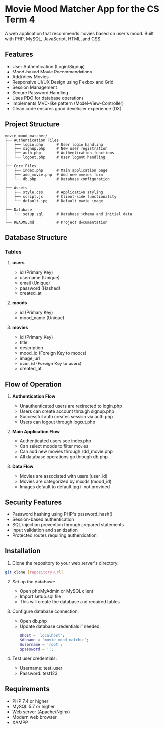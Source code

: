# Movie Mood Matcher App for the CS Term 4

A web application that recommends movies based on user's mood. Built with PHP, MySQL, JavaScript, HTML, and CSS.

## Features

- User Authentication (Login/Signup)
- Mood-based Movie Recommendations
- Add/View Movies
- Responsive UI/UX Design using Flexbox and Grid 
- Session Management
- Secure Password Handling
- Uses PDO for database operations
- Implements MVC-like pattern (Model-View-Controller) 
- Clean code ensures good developer experience (DX)

## Project Structure

```
movie_mood_matcher/
├── Authentication Files
│   ├── login.php      # User login handling
│   ├── signup.php     # New user registration
│   ├── auth.php       # Authentication functions
│   └── logout.php     # User logout handling
│
├── Core Files
│   ├── index.php      # Main application page
│   ├── add_movie.php  # Add new movies form
│   └── db.php         # Database configuration
│
├── Assets
│   ├── style.css      # Application styling
│   ├── script.js      # Client-side functionality
│   └── default.jpg    # Default movie image
│
├── Database
│   └── setup.sql      # Database schema and initial data
│
└── README.md          # Project documentation
```

## Database Structure

### Tables

1. **users**
   - id (Primary Key)
   - username (Unique)
   - email (Unique)
   - password (Hashed)
   - created_at

2. **moods**
   - id (Primary Key)
   - mood_name (Unique)

3. **movies**
   - id (Primary Key)
   - title
   - description
   - mood_id (Foreign Key to moods)
   - image_url
   - user_id (Foreign Key to users)
   - created_at

## Flow of Operation

1. **Authentication Flow**
   - Unauthenticated users are redirected to login.php
   - Users can create account through signup.php
   - Successful auth creates session via auth.php
   - Users can logout through logout.php

2. **Main Application Flow**
   - Authenticated users see index.php
   - Can select moods to filter movies
   - Can add new movies through add_movie.php
   - All database operations go through db.php

3. **Data Flow**
   - Movies are associated with users (user_id)
   - Movies are categorized by moods (mood_id)
   - Images default to default.jpg if not provided

## Security Features

- Password hashing using PHP's password_hash()
- Session-based authentication
- SQL injection prevention through prepared statements
- Input validation and sanitization
- Protected routes requiring authentication

## Installation

1. Clone the repository to your web server's directory:
```bash
git clone [repository-url]
```

2. Set up the database:
   - Open phpMyAdmin or MySQL client
   - Import setup.sql file
   - This will create the database and required tables

3. Configure database connection:
   - Open db.php
   - Update database credentials if needed:
     ```php
     $host = 'localhost';
     $dbname = 'movie_mood_matcher';
     $username = 'root';
     $password = '';
     ```

4. Test user credentials:
   - Username: test_user
   - Password: test123

## Requirements

- PHP 7.4 or higher
- MySQL 5.7 or higher
- Web server (Apache/Nginx)
- Modern web browser
- XAMPP
